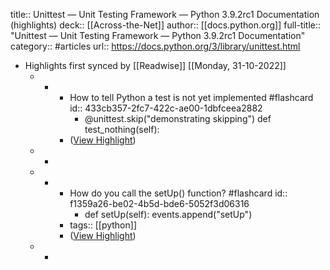 title:: Unittest — Unit Testing Framework — Python 3.9.2rc1 Documentation (highlights)
deck:: [[Across-the-Net]]
author:: [[docs.python.org]]
full-title:: "Unittest — Unit Testing Framework — Python 3.9.2rc1 Documentation"
category:: #articles
url:: https://docs.python.org/3/library/unittest.html

- Highlights first synced by [[Readwise]] [[Monday, 31-10-2022]]
	- -
		- How to tell Python a test is not yet implemented #flashcard
		  id:: 433cb357-2fc7-422c-ae00-1dbfceea2882
			- @unittest.skip("demonstrating skipping")
			    def test_nothing(self):
		- ([View Highlight](https://instapaper.com/read/1389016602/15572877))
	- -
	- -
		- How do you call the setUp() function? #flashcard
		  id:: f1359a26-be02-4b5d-bde6-5052f3d06316
			- def setUp(self):
			        events.append("setUp")
		- tags:: [[python]]
		- ([View Highlight](https://instapaper.com/read/1389016602/15572935))
	- -